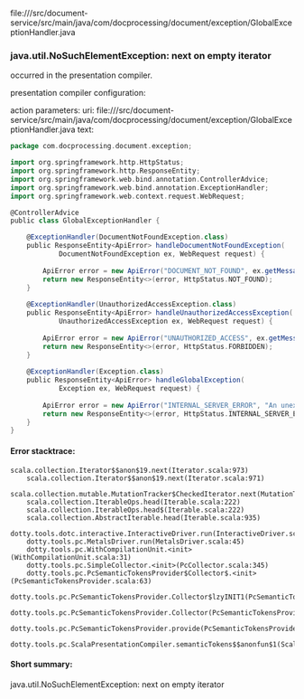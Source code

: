 file://<WORKSPACE>/src/document-service/src/main/java/com/docprocessing/document/exception/GlobalExceptionHandler.java
### java.util.NoSuchElementException: next on empty iterator

occurred in the presentation compiler.

presentation compiler configuration:


action parameters:
uri: file://<WORKSPACE>/src/document-service/src/main/java/com/docprocessing/document/exception/GlobalExceptionHandler.java
text:
```scala
package com.docprocessing.document.exception;

import org.springframework.http.HttpStatus;
import org.springframework.http.ResponseEntity;
import org.springframework.web.bind.annotation.ControllerAdvice;
import org.springframework.web.bind.annotation.ExceptionHandler;
import org.springframework.web.context.request.WebRequest;

@ControllerAdvice
public class GlobalExceptionHandler {

    @ExceptionHandler(DocumentNotFoundException.class)
    public ResponseEntity<ApiError> handleDocumentNotFoundException(
            DocumentNotFoundException ex, WebRequest request) {
        
        ApiError error = new ApiError("DOCUMENT_NOT_FOUND", ex.getMessage());
        return new ResponseEntity<>(error, HttpStatus.NOT_FOUND);
    }
    
    @ExceptionHandler(UnauthorizedAccessException.class)
    public ResponseEntity<ApiError> handleUnauthorizedAccessException(
            UnauthorizedAccessException ex, WebRequest request) {
        
        ApiError error = new ApiError("UNAUTHORIZED_ACCESS", ex.getMessage());
        return new ResponseEntity<>(error, HttpStatus.FORBIDDEN);
    }
    
    @ExceptionHandler(Exception.class)
    public ResponseEntity<ApiError> handleGlobalException(
            Exception ex, WebRequest request) {
        
        ApiError error = new ApiError("INTERNAL_SERVER_ERROR", "An unexpected error occurred");
        return new ResponseEntity<>(error, HttpStatus.INTERNAL_SERVER_ERROR);
    }
}

```



#### Error stacktrace:

```
scala.collection.Iterator$$anon$19.next(Iterator.scala:973)
	scala.collection.Iterator$$anon$19.next(Iterator.scala:971)
	scala.collection.mutable.MutationTracker$CheckedIterator.next(MutationTracker.scala:76)
	scala.collection.IterableOps.head(Iterable.scala:222)
	scala.collection.IterableOps.head$(Iterable.scala:222)
	scala.collection.AbstractIterable.head(Iterable.scala:935)
	dotty.tools.dotc.interactive.InteractiveDriver.run(InteractiveDriver.scala:164)
	dotty.tools.pc.MetalsDriver.run(MetalsDriver.scala:45)
	dotty.tools.pc.WithCompilationUnit.<init>(WithCompilationUnit.scala:31)
	dotty.tools.pc.SimpleCollector.<init>(PcCollector.scala:345)
	dotty.tools.pc.PcSemanticTokensProvider$Collector$.<init>(PcSemanticTokensProvider.scala:63)
	dotty.tools.pc.PcSemanticTokensProvider.Collector$lzyINIT1(PcSemanticTokensProvider.scala:63)
	dotty.tools.pc.PcSemanticTokensProvider.Collector(PcSemanticTokensProvider.scala:63)
	dotty.tools.pc.PcSemanticTokensProvider.provide(PcSemanticTokensProvider.scala:88)
	dotty.tools.pc.ScalaPresentationCompiler.semanticTokens$$anonfun$1(ScalaPresentationCompiler.scala:109)
```
#### Short summary: 

java.util.NoSuchElementException: next on empty iterator